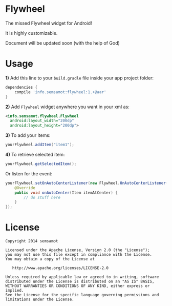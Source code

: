 Flywheel
=================
The missed Flywheel widget for Android!

It is highly customizable.

Document will be updated soon (with the help of God)

Usage
=================
**1)** Add this line to your `build.gradle` file inside your app project folder:

```groovy
dependencies {
    compile 'info.semsamot:flywheel:1.+@aar'
}
```

**2)** Add `Flywheel` widget anywhere you want in your xml as:

```xml
<info.semsamot.flywheel.Flywheel
  android:layout_width="200dp"
  android:layout_height="200dp">
```

**3)** To add your items:

```java
yourFlywheel.addItem("item1");
```

**4)** To retrieve selected item:
```java
yourFlywheel.getSelectedItem();
```
Or listen for the event:
```java
yourFlywheel.setOnAutoCenterListener(new Flywheel.OnAutoCenterListener() {
    @Override
    public void onAutoCenter(Item itemAtCenter) {
        // do stuff here
    }
});
```

License
=================
```
Copyright 2014 semsamot

Licensed under the Apache License, Version 2.0 (the "License");
you may not use this file except in compliance with the License.
You may obtain a copy of the License at

   http://www.apache.org/licenses/LICENSE-2.0

Unless required by applicable law or agreed to in writing, software
distributed under the License is distributed on an "AS IS" BASIS,
WITHOUT WARRANTIES OR CONDITIONS OF ANY KIND, either express or implied.
See the License for the specific language governing permissions and
limitations under the License.
```
